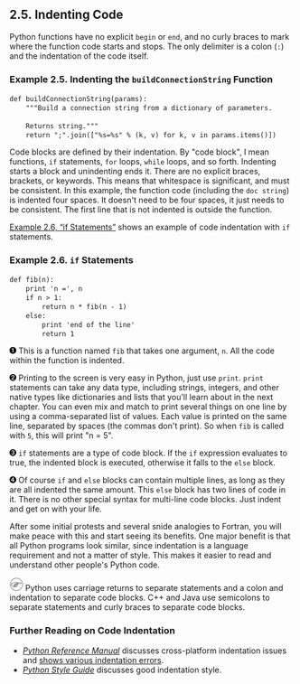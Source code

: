 

2.5. Indenting Code
-------------------

Python functions have no explicit `begin` or `end`, and no curly braces
to mark where the function code starts and stops. The only delimiter is
a colon (`:`) and the indentation of the code itself.

### Example 2.5. Indenting the `buildConnectionString` Function

    def buildConnectionString(params):
        """Build a connection string from a dictionary of parameters.

        Returns string."""
        return ";".join(["%s=%s" % (k, v) for k, v in params.items()])

Code blocks are defined by their indentation. By "code block", I mean
functions, `if` statements, `for` loops, `while` loops, and so forth.
Indenting starts a block and unindenting ends it. There are no explicit
braces, brackets, or keywords. This means that whitespace is
significant, and must be consistent. In this example, the function code
(including the `doc string`) is indented four spaces. It doesn't need to
be four spaces, it just needs to be consistent. The first line that is
not indented is outside the function.

[Example 2.6, “if
Statements”](indenting_code.html#odbchelper.indenting.if "Example 2.6. if Statements")
shows an example of code indentation with `if` statements.

### Example 2.6. `if` Statements

    def fib(n):                   
        print 'n =', n            
        if n > 1:                 
            return n * fib(n - 1)
        else:                     
            print 'end of the line'
            return 1



[![1](../images/callouts/1.png)](#odbchelper.indenting.2.1) This is a function named `fib` that takes one argument, `n`. All the code within the function is indented. 

[![2](../images/callouts/2.png)](#odbchelper.indenting.2.2) Printing to the screen is very easy in Python, just use `print`. `print` statements can take any data type, including strings, integers, and other native types like dictionaries and lists that you'll learn about in the next chapter. You can even mix and match to print several things on one line by using a comma-separated list of values. Each value is printed on the same line, separated by spaces (the commas don't print). So when `fib` is called with `5`, this will print "n = 5". 

[![3](../images/callouts/3.png)](#odbchelper.indenting.2.3) `if` statements are a type of code block. If the `if` expression evaluates to true, the indented block is executed, otherwise it falls to the `else` block. 

[![4](../images/callouts/4.png)](#odbchelper.indenting.2.4) Of course `if` and `else` blocks can contain multiple lines, as long as they are all indented the same amount. This `else` block has two lines of code in it. There is no other special syntax for multi-line code blocks. Just indent and get on with your life. 

After some initial protests and several snide analogies to Fortran, you
will make peace with this and start seeing its benefits. One major
benefit is that all Python programs look similar, since indentation is a
language requirement and not a matter of style. This makes it easier to
read and understand other people's Python code.


![Note](../images/note.png) 
Python uses carriage returns to separate statements and a colon and indentation to separate code blocks. C++ and Java use semicolons to separate statements and curly braces to separate code blocks. 

### Further Reading on Code Indentation

-   [*Python Reference Manual*](http://www.python.org/doc/current/ref/)
    discusses cross-platform indentation issues and [shows various
    indentation
    errors](http://www.python.org/doc/current/ref/indentation.html).
-   [*Python Style
    Guide*](http://www.python.org/doc/essays/styleguide.html) discusses
    good indentation style.

  

